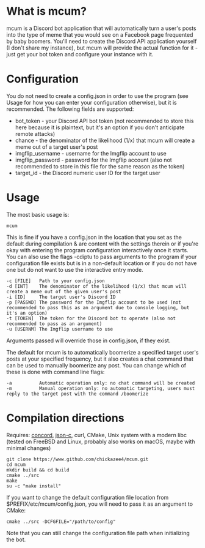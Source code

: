 # What is mcum?

mcum is a Discord bot application that will automatically turn a user's posts into the type of meme that you would see on a Facebook page frequented by baby boomers. You'll need to create the Discord API application yourself (I don't share my instance), but mcum will provide the actual function for it - just get your bot token and configure your instance with it.

# Configuration

You do not need to create a config.json in order to use the program (see Usage for how you can enter your configuration otherwise), but it is recommended. The following fields are supported:

* bot_token - your Discord API bot token (not recommended to store this here because it is plaintext, but it's an option if you don't anticipate remote attacks)
* chance - the denominator of the likelihood (1/x) that mcum will create a meme out of a target user's post
* imgflip_username - username for the Imgflip account to use
* imgflip_password - password for the Imgflip account (also not recommended to store in this file for the same reason as the token)
* target_id - the Discord numeric user ID for the target user

# Usage

The most basic usage is:

    mcum

This is fine if you have a config.json in the location that you set as the default during compilation & are content with the settings therein or if you're okay with entering the program configuration interactively once it starts. You can also use the flags -cdiptu to pass arguments to the program if your configuration file exists but is in a non-default location or if you do not have one but do not want to use the interactive entry mode.

    -c [FILE]   Path to your config.json
    -d [INT]    The denominator of the likelihood (1/x) that mcum will create a meme out of the given user's post
    -i [ID]     The target user's Discord ID
    -p [PASSWD] The password for the Imgflip account to be used (not recommended to pass this as an argument due to console logging, but it's an option)
    -t [TOKEN]  The token for the Discord bot to operate (also not recommended to pass as an argument)
    -u [USERNM] The Imgflip username to use

Arguments passed will override those in config.json, if they exist.

The default for mcum is to automatically boomerize a specified target user's posts at your specified frequency, but it also creates a chat command that can be used to manually boomerize any post. You can change which of these is done with command line flags:

    -a          Automatic operation only: no chat command will be created
    -m          Manual operation only: no automatic targeting, users must reply to the target post with the command /boomerize

# Compilation directions

Requires: [concord](https://github.com/Cogmasters/concord), [json-c](https://github.com/json-c/json-c), curl, CMake, Unix system with a modern libc (tested on FreeBSD and Linux, probably also works on macOS, maybe with minimal changes)

    git clone https://www.github.com/chickazee4/mcum.git
    cd mcum
    mkdir build && cd build
    cmake ../src
    make
    su -c "make install"

If you want to change the default configuration file location from $PREFIX/etc/mcum/config.json, you will need to pass it as an argument to CMake:

    cmake ../src -DCFGFILE="/path/to/config"

Note that you can still change the configuration file path when initializing the bot.
